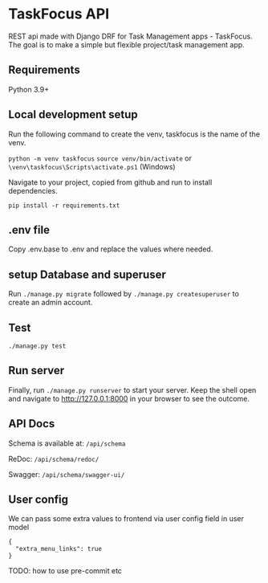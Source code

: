 # TaskFocus API 

REST api made with Django DRF for Task Management apps - TaskFocus. 
The goal is to make a simple but flexible project/task management app.


## Requirements 
Python 3.9+


## Local development setup
Run the following command to create the venv, taskfocus is the name of the venv. 

`python -m venv taskfocus`
`source venv/bin/activate` or `\venv\taskfocus\Scripts\activate.ps1` (Windows)

Navigate to your project, copied from github and run to install dependencies.

`pip install -r requirements.txt`


## .env file 
Copy .env.base to .env and replace the values where needed.


## setup Database and superuser

Run `./manage.py migrate` followed by `./manage.py createsuperuser` to create an admin account.


## Test

`./manage.py test`


## Run server

Finally, run `./manage.py runserver` to start your server. 
Keep the shell open and navigate to http://127.0.0.1:8000 in your browser to see the outcome.


## API Docs 

Schema is available at: 
`/api/schema` 

ReDoc:
`/api/schema/redoc/`

Swagger:
`/api/schema/swagger-ui/`


## User config

We can pass some extra values to frontend via user config field in user model

```
{
  "extra_menu_links": true 
}
```


TODO: how to use pre-commit etc 
